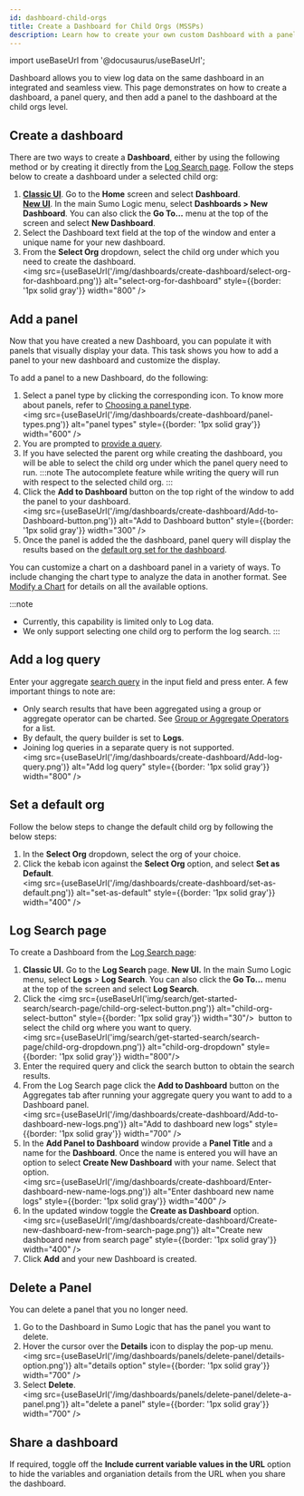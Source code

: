 ```yaml
---
id: dashboard-child-orgs
title: Create a Dashboard for Child Orgs (MSSPs)
description: Learn how to create your own custom Dashboard with a panel and query to child org level, then customize a chart and add the chart to the dashboard.
---
```


import useBaseUrl from '@docusaurus/useBaseUrl';

Dashboard allows you to view log data on the same dashboard in an integrated and seamless view. This page demonstrates on how to create a dashboard, a panel query, and then add a panel to the dashboard at the child orgs level. 

## Create a dashboard

There are two ways to create a **Dashboard**, either by using the following method or by creating it directly from the [Log Search page](#log-search-page). Follow the steps below to create a dashboard under a selected child org:

1.  [**Classic UI**](/docs/get-started/sumo-logic-ui-classic). Go to the **Home** screen and select **Dashboard**. <br/>[**New UI**](/docs/get-started/sumo-logic-ui). In the main Sumo Logic menu, select **Dashboards > New Dashboard**. You can also click the **Go To...** menu at the top of the screen and select **New Dashboard**. 
1. Select the Dashboard text field at the top of the window and enter a unique name for your new dashboard.
1. From the **Select Org** dropdown, select the child org under which you need to create the dashboard.<br/><img src={useBaseUrl('/img/dashboards/create-dashboard/select-org-for-dashboard.png')} alt="select-org-for-dashboard" style={{border: '1px solid gray'}} width="800" />

## Add a panel

Now that you have created a new Dashboard, you can populate it with panels that visually display your data. This task shows you how to add a panel to your new dashboard and customize the display.

To add a panel to a new Dashboard, do the following:

1. Select a panel type by clicking the corresponding icon. To know more about panels, refer to [Choosing a panel type](/docs/dashboards/panels).<br/><img src={useBaseUrl('/img/dashboards/create-dashboard/panel-types.png')} alt="panel types" style={{border: '1px solid gray'}} width="600" />
1. You are prompted to [provide a query](#add-a-log-query]). 
1. If you have selected the parent org while creating the dashboard, you will be able to select the child org under which the panel query need to run.
    :::note
    The autocomplete feature while writing the query will run with respect to the selected child org.
    :::
1. Click the **Add to Dashboard** button on the top right of the window to add the panel to your dashboard.  <br/><img src={useBaseUrl('/img/dashboards/create-dashboard/Add-to-Dashboard-button.png')} alt="Add to Dashboard button" style={{border: '1px solid gray'}} width="300" />
1. Once the panel is added the the dashboard, panel query will display the results based on the [default org set for the dashboard](#set-a-default-org).

You can customize a chart on a dashboard panel in a variety of ways. To include changing the chart type to analyze the data in another format. See [Modify a Chart](./panels/modify-chart.md) for details on all the available options.

:::note
- Currently, this capability is limited only to Log data.
- We only support selecting one child org to perform the log search.
:::

## Add a log query

Enter your aggregate [search query](/docs/search/search-query-language/group-aggregate-operators) in the input field and press enter. A few important things to note are:

* Only search results that have been aggregated using a group or aggregate operator can be charted. See [Group or Aggregate Operators](/docs/search/search-query-language/group-aggregate-operators) for a list. 
* By default, the query builder is set to **Logs**. 
* Joining log queries in a separate query is not supported.<br/><img src={useBaseUrl('/img/dashboards/create-dashboard/Add-log-query.png')} alt="Add log query" style={{border: '1px solid gray'}} width="800" />

## Set a default org

Follow the below steps to change the default child org by following the below steps:

1. In the **Select Org** dropdown, select the org of your choice.
1. Click the kebab icon against the **Select Org** option, and select **Set as Default**.<br/><img src={useBaseUrl('/img/dashboards/create-dashboard/set-as-default.png')} alt="set-as-default" style={{border: '1px solid gray'}} width="400" />

## Log Search page

To create a Dashboard from the [Log Search page](/docs/search):

1. **Classic UI.** Go to the **Log Search** page.
	**New UI.** In the main Sumo Logic menu, select **Logs** > **Log Search**. You can also click the **Go To...** menu at the top of the screen and select **Log Search**.
1. Click the <img src={useBaseUrl('img/search/get-started-search/search-page/child-org-select-button.png')} alt="child-org-select-button" style={{border: '1px solid gray'}} width="30"/>    button to select the child org where you want to query. <br/><img src={useBaseUrl('img/search/get-started-search/search-page/child-org-dropdown.png')} alt="child-org-dropdown" style={{border: '1px solid gray'}} width="800"/>   
1. Enter the required query and click the search button to obtain the search results.
1. From the Log Search page click the **Add to Dashboard** button on the Aggregates tab after running your aggregate query you want to add to a Dashboard panel.<br/><img src={useBaseUrl('/img/dashboards/create-dashboard/Add-to-dashboard-new-logs.png')} alt="Add to dashboard new logs" style={{border: '1px solid gray'}} width="700" />
1. In the **Add Panel to Dashboard** window provide a **Panel Title** and a name for the **Dashboard**. Once the name is entered you will have an option to select **Create New Dashboard** with your name. Select that option.<br/><img src={useBaseUrl('/img/dashboards/create-dashboard/Enter-dashboard-new-name-logs.png')} alt="Enter dashboard new name logs" style={{border: '1px solid gray'}} width="400" />
1. In the updated window toggle the **Create as Dashboard** option.<br/><img src={useBaseUrl('/img/dashboards/create-dashboard/Create-new-dashboard-new-from-search-page.png')} alt="Create new dashboard new from search page" style={{border: '1px solid gray'}} width="400" />
1. Click **Add** and your new Dashboard is created.

## Delete a Panel

You can delete a panel that you no longer need.

1. Go to the Dashboard in Sumo Logic that has the panel you want to delete.
1. Hover the cursor over the **Details** icon to display the pop-up menu.<br/><img src={useBaseUrl('/img/dashboards/panels/delete-panel/details-option.png')} alt="details option" style={{border: '1px solid gray'}} width="700" />
1. Select **Delete**.<br/><img src={useBaseUrl('/img/dashboards/panels/delete-panel/delete-a-panel.png')} alt="delete a panel" style={{border: '1px solid gray'}} width="700" />

## Share a dashboard

If required, toggle off the **Include current variable values in the URL** option to hide the variables and organiation details from the URL when you share the dashboard.
